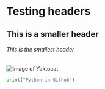 # Testing headers
## This is a smaller header
###### This is the smallest header
![Image of Yaktocat](https://octodex.github.com/images/yaktocat.png)
```python 
print("Python in Github")
```
